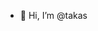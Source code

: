 - 👋 Hi, I’m @takas

<!---
takahiro-shimofue/takahiro-shimofue is a ✨ special ✨ repository because its `README.md` (this file) appears on your GitHub profile.
You can click the Preview link to take a look at your changes.
--->
